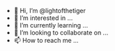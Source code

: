 - 👋 Hi, I’m @lightofthetiger
- 👀 I’m interested in ...
- 🌱 I’m currently learning ...
- 💞️ I’m looking to collaborate on ...
- 📫 How to reach me ...

<!---
lightofthetiger/lightofthetiger is a ✨ special ✨ repository because its `README.md` (this file) appears on your GitHub profile.
You can click the Preview link to take a look at your changes.
--->
